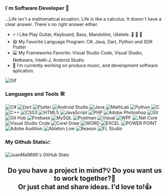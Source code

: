 ### I´m Software Developer 👋
...Life isn´t a mathematical ecuation.
Life is like a calculus.
It doesn´t have a clear answer.
There´s no right answer either.


- ⚡ I Like Play Guitar, Keyboard, Bass, Mandoline, Ukelele. :musical_score: :guitar: :musical_keyboard: 
- 😄 My Favorite Language Program: C#, Java, Dart, Python and SDK Flutter
- :computer: My Frameworks Favorite: Visual Studio Code, Visual Studio, Netbeans, Intelli-J, Andorid Studio
- 🔭 I’m currently working on produce music, and development software aplication.

![Gif](https://c.tenor.com/A19sgZufjLIAAAAC/god-city.gif)

<h3 align="left">Languages and Tools 🛠</h3>

![C#](https://img.shields.io/badge/C%20Sharp-7D39C0.svg?style=for-the-badge&logo=Csharp&logoColor=white)
![Dart](https://img.shields.io/badge/Dart-1A32B8.svg?style=for-the-badge&logo=dart&logoColor=white)
![Flutter](https://img.shields.io/badge/FLUTTER-%231572B6.svg?style=for-the-badge&logo=FLUTTER&logoColor=white)
![Android Studio](https://img.shields.io/badge/Android%20Studio-9C04F.svg?style=for-the-badge&logo=Android&logoColor=white)
![Java](https://img.shields.io/badge/Java-E98017.svg?style=for-the-badge&logo=Java&logoColor=white)
![MathLab](https://img.shields.io/badge/Mathlab-F9564E?style=for-the-badge&logo=octave&logoColor=white)
![Python](https://img.shields.io/badge/Python-F3D901?style=for-the-badge&logo=python&logoColor=white)
![C](https://img.shields.io/badge/Languaje%20C-F3D901?style=for-the-badge&logo=c&logoColor=white)
![C++](https://img.shields.io/badge/Languaje%20C-F301EB?style=for-the-badge&logo=cplusplus&logoColor=white)
![CSS3](https://img.shields.io/badge/css3-%231572B6.svg?style=for-the-badge&logo=css3&logoColor=white)
![HTML5](https://img.shields.io/badge/html5-%23E34F26.svg?style=for-the-badge&logo=html5&logoColor=white)
![JavaScript](https://img.shields.io/badge/javascript-%23323330.svg?style=for-the-badge&logo=javascript&logoColor=%23F7DF1E)
![PHP](https://img.shields.io/badge/php-%23777BB4.svg?style=for-the-badge&logo=php&logoColor=white)
![Adobe Photoshop](https://img.shields.io/badge/adobephotoshop-%2331A8FF.svg?style=for-the-badge&logo=adobephotoshop&logoColor=white)
![Git](https://img.shields.io/badge/git-%23F05033.svg?style=for-the-badge&logo=git&logoColor=white)
![Git Hub](https://img.shields.io/badge/GitHub-202126.svg?style=for-the-badge&logo=github&logoColor=white)
![Firebase](https://img.shields.io/badge/firebase-%23039BE5.svg?style=for-the-badge&logo=firebase)
![MySQL](https://img.shields.io/badge/mysql-%2300f.svg?style=for-the-badge&logo=mysql&logoColor=white)
![Postman](https://img.shields.io/badge/Postman-FF6C37?style=for-the-badge&logo=postman&logoColor=white)
![Visual](https://img.shields.io/badge/Visual-A0029B.svg?style=for-the-badge&logo=visualstudio&logoColor=white)
![WPF](https://img.shields.io/badge/WPF-5F9EA0.svg?style=for-the-badge&logo=Csharp&logoColor=white)
![.Net Core](https://img.shields.io/badge/.Net%20Core-650462.svg?style=for-the-badge&logo=.net&logoColor=white)
![Visual Studio Code](https://img.shields.io/badge/Visual%20Studio%20Code-4200EE.svg?style=for-the-badge&logo=visual%20studio%20code&logoColor=white)
![Corel Draw](https://img.shields.io/badge/Corel%20Draw-14D100.svg?style=for-the-badge&logo=coreldraw&logoColor=white)
![WORD](https://img.shields.io/badge/Word-%23323330.svg?style=for-the-badge&logo=microsoftword&logoColor=1F80F0)
![EXCEL](https://img.shields.io/badge/Excel-%23323330.svg?style=for-the-badge&logo=microsoftexcel&logoColor=02D21A)
![POWER POINT](https://img.shields.io/badge/Power%20Point-%23323330.svg?style=for-the-badge&logo=microsoftpowerpoint&logoColor=DC4A17)
![Adobe Audition](https://img.shields.io/badge/Adobe%20Audition-%23323330.svg?style=for-the-badge&logo=adobe%20audition&logoColor=46A17B)
![Ableton Live](https://img.shields.io/badge/Ableton%20Live-%23323330.svg?style=for-the-badge&logo=ableton%20live&logoColor=DDF01F)
![Reason](https://img.shields.io/badge/REASON%205-%23323330.svg?style=for-the-badge&logo=Reason&logoColor=DDF01F)
![FL Studio](https://img.shields.io/badge/FL%20STUDIO-%23323330.svg?style=for-the-badge&logo=flstudio&logoColor=DDF01F)

<h3 align="left">My Github Stats📈</h3> 

![JuanMa9666's GitHub Stats](https://github-readme-stats.vercel.app/api?username=JuanMa9666&theme=radical&show_icons=true)



<h2 align="center">Do you have a project in mind?💡 Do you want us to work together?📝<br>
Or just chat and share ideas. I'd love to!👍</h2>
<!--
**JuanMa9666/JuanMa9666** is a ✨ _special_ ✨ repository because its `README.md` (this file) appears on your GitHub profile.

![Gif](https://raw.githubusercontent.com/saadeghi/saadeghi/master/dino.gif)

Here are some ideas to get you started:

- 🔭 I’m currently working on ...
- 🌱 I’m currently learning ...
- 👯 I’m looking to collaborate on ...
- 🤔 I’m looking for help with ...
- 💬 Ask me about ...
- 📫 How to reach me: ...
- 😄 Pronouns: ...
- ⚡ Fun fact: ...


![Gif](https://c.tenor.com/A19sgZufjLIAAAAC/god-city.gif)
![Gif](https://c.tenor.com/8PDB3JNNq98AAAAS/silicon-valley.gif) 
![Gif](https://media.giphy.com/media/vFKqnCdLPNOKc/giphy.gif)

https://www.webfx.com/tools/emoji-cheat-sheet/ [EMOJIS]
<h3 align="left">My Most Used Languages✨</h3> 

![Top Langs](https://github-readme-stats.vercel.app/api/top-langs/?username=JuanMa9666&theme=radical)
-->
